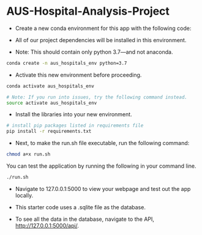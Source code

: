 # AUS-Hospital-Analysis-Project

- Create a new conda environment for this app with the following code:

- All of our project dependencies will be installed in this environment.

- Note: This should contain only python 3.7—and not anaconda.
```bash
conda create -n aus_hospitals_env python=3.7
```
- Activate this new environment before proceeding.
```bash
conda activate aus_hospitals_env

# Note: If you run into issues, try the following command instead.
source activate aus_hospitals_env
```

- Install the libraries into your new environment.
```bash
# install pip packages listed in requirements file 
pip install -r requirements.txt
```
- Next, to make the run.sh file executable, run the following command:
```bash
chmod a+x run.sh
```
You can test the application by running the following in your command line.
```bash
./run.sh
```
- Navigate to 127.0.0.1:5000 to view your webpage and test out the app locally.

- This starter code uses a .sqlite file as the database.

- To see all the data in the database, navigate to the API, http://127.0.0.1:5000/api/.
